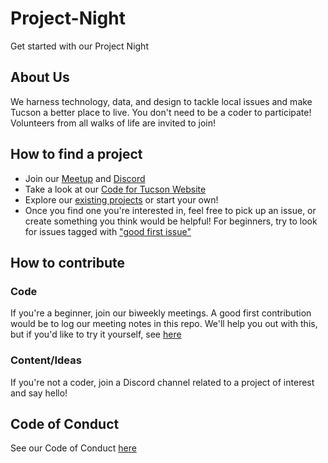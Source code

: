 # Project-Night
Get started with our Project Night

## About Us
We harness technology, data, and design to tackle local issues and make Tucson a better place to live.
You don't need to be a coder to participate! Volunteers from all walks of life are invited to join!

## How to find a project
- Join our [Meetup](https://www.meetup.com/Code-for-Tucson/) and [Discord](https://discord.gg/ghQcTSNU7d)
- Take a look at our [Code for Tucson Website](https://www.codefortucson.com/)
- Explore our [existing projects](https://github.com/orgs/Open-Tucson/projects) or start your own!
- Once you find one you're interested in, feel free to pick up an issue, or create something you think would be helpful! For beginners, try to look for issues tagged with ["good first issue"](https://github.com/issues?q=is%3Aopen+is%3Aissue+archived%3Afalse+label%3A%22good+first+issue%22+user%3AOpen-Tucson)
 
 ## How to contribute 
 ### Code
If you're a beginner, join our biweekly meetings. A good first contribution would be to log our meeting notes in this repo. We'll help you out with this, but if you'd like to try it yourself, see [here](https://docs.github.com/en/pull-requests/collaborating-with-pull-requests/proposing-changes-to-your-work-with-pull-requests/creating-a-pull-request)

 ### Content/Ideas
 If you're not a coder, join a Discord channel related to a project of interest and say hello!
 
 ## Code of Conduct
 See our Code of Conduct [here](https://www.codefortucson.com/code-of-conduct/)
